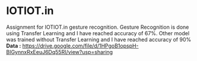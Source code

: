 # IOTIOT.in
Assignment for IOTIOT.in gesture recognition.
Gesture Recognition is done using Transfer Learning and I have reached accuracy of 67%.
Other model was trained without Transfer Learning and I have reached accuracy of 90%  
**Data :** https://drive.google.com/file/d/1HPgoB1opspH-BIGynnxRxEeuJ6Dq55RI/view?usp=sharing 
